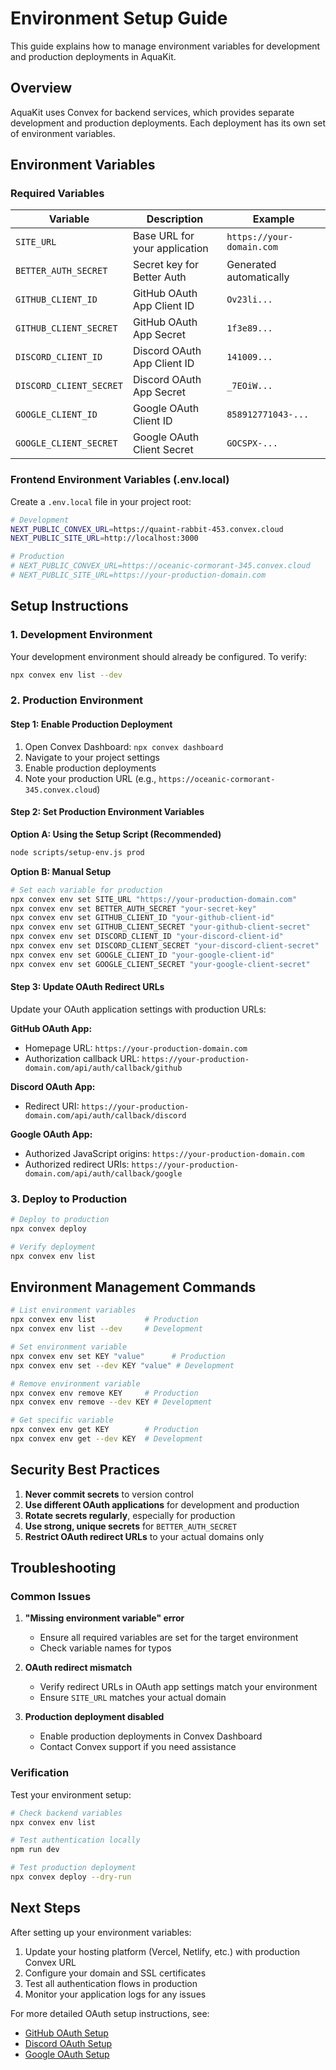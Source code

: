# Environment Setup Guide

This guide explains how to manage environment variables for development and production deployments in AquaKit.

## Overview

AquaKit uses Convex for backend services, which provides separate development and production deployments. Each deployment has its own set of environment variables.

## Environment Variables

### Required Variables

| Variable                | Description                   | Example                   |
| ----------------------- | ----------------------------- | ------------------------- |
| `SITE_URL`              | Base URL for your application | `https://your-domain.com` |
| `BETTER_AUTH_SECRET`    | Secret key for Better Auth    | Generated automatically   |
| `GITHUB_CLIENT_ID`      | GitHub OAuth App Client ID    | `Ov23li...`               |
| `GITHUB_CLIENT_SECRET`  | GitHub OAuth App Secret       | `1f3e89...`               |
| `DISCORD_CLIENT_ID`     | Discord OAuth App Client ID   | `141009...`               |
| `DISCORD_CLIENT_SECRET` | Discord OAuth App Secret      | `_7EOiW...`               |
| `GOOGLE_CLIENT_ID`      | Google OAuth Client ID        | `858912771043-...`        |
| `GOOGLE_CLIENT_SECRET`  | Google OAuth Client Secret    | `GOCSPX-...`              |

### Frontend Environment Variables (.env.local)

Create a `.env.local` file in your project root:

```bash
# Development
NEXT_PUBLIC_CONVEX_URL=https://quaint-rabbit-453.convex.cloud
NEXT_PUBLIC_SITE_URL=http://localhost:3000

# Production
# NEXT_PUBLIC_CONVEX_URL=https://oceanic-cormorant-345.convex.cloud
# NEXT_PUBLIC_SITE_URL=https://your-production-domain.com
```

## Setup Instructions

### 1. Development Environment

Your development environment should already be configured. To verify:

```bash
npx convex env list --dev
```

### 2. Production Environment

#### Step 1: Enable Production Deployment

1. Open Convex Dashboard: `npx convex dashboard`
2. Navigate to your project settings
3. Enable production deployments
4. Note your production URL (e.g., `https://oceanic-cormorant-345.convex.cloud`)

#### Step 2: Set Production Environment Variables

**Option A: Using the Setup Script (Recommended)**

```bash
node scripts/setup-env.js prod
```

**Option B: Manual Setup**

```bash
# Set each variable for production
npx convex env set SITE_URL "https://your-production-domain.com"
npx convex env set BETTER_AUTH_SECRET "your-secret-key"
npx convex env set GITHUB_CLIENT_ID "your-github-client-id"
npx convex env set GITHUB_CLIENT_SECRET "your-github-client-secret"
npx convex env set DISCORD_CLIENT_ID "your-discord-client-id"
npx convex env set DISCORD_CLIENT_SECRET "your-discord-client-secret"
npx convex env set GOOGLE_CLIENT_ID "your-google-client-id"
npx convex env set GOOGLE_CLIENT_SECRET "your-google-client-secret"
```

#### Step 3: Update OAuth Redirect URLs

Update your OAuth application settings with production URLs:

**GitHub OAuth App:**

- Homepage URL: `https://your-production-domain.com`
- Authorization callback URL: `https://your-production-domain.com/api/auth/callback/github`

**Discord OAuth App:**

- Redirect URI: `https://your-production-domain.com/api/auth/callback/discord`

**Google OAuth App:**

- Authorized JavaScript origins: `https://your-production-domain.com`
- Authorized redirect URIs: `https://your-production-domain.com/api/auth/callback/google`

### 3. Deploy to Production

```bash
# Deploy to production
npx convex deploy

# Verify deployment
npx convex env list
```

## Environment Management Commands

```bash
# List environment variables
npx convex env list           # Production
npx convex env list --dev     # Development

# Set environment variable
npx convex env set KEY "value"      # Production
npx convex env set --dev KEY "value" # Development

# Remove environment variable
npx convex env remove KEY     # Production
npx convex env remove --dev KEY # Development

# Get specific variable
npx convex env get KEY        # Production
npx convex env get --dev KEY  # Development
```

## Security Best Practices

1. **Never commit secrets** to version control
2. **Use different OAuth applications** for development and production
3. **Rotate secrets regularly**, especially for production
4. **Use strong, unique secrets** for `BETTER_AUTH_SECRET`
5. **Restrict OAuth redirect URLs** to your actual domains only

## Troubleshooting

### Common Issues

1. **"Missing environment variable" error**
   - Ensure all required variables are set for the target environment
   - Check variable names for typos

2. **OAuth redirect mismatch**
   - Verify redirect URLs in OAuth app settings match your environment
   - Ensure `SITE_URL` matches your actual domain

3. **Production deployment disabled**
   - Enable production deployments in Convex Dashboard
   - Contact Convex support if you need assistance

### Verification

Test your environment setup:

```bash
# Check backend variables
npx convex env list

# Test authentication locally
npm run dev

# Test production deployment
npx convex deploy --dry-run
```

## Next Steps

After setting up your environment variables:

1. Update your hosting platform (Vercel, Netlify, etc.) with production Convex URL
2. Configure your domain and SSL certificates
3. Test all authentication flows in production
4. Monitor your application logs for any issues

For more detailed OAuth setup instructions, see:

- [GitHub OAuth Setup](./setup-github-oauth.md)
- [Discord OAuth Setup](./setup-discord-oauth.md)
- [Google OAuth Setup](./setup-google-oauth.md)
